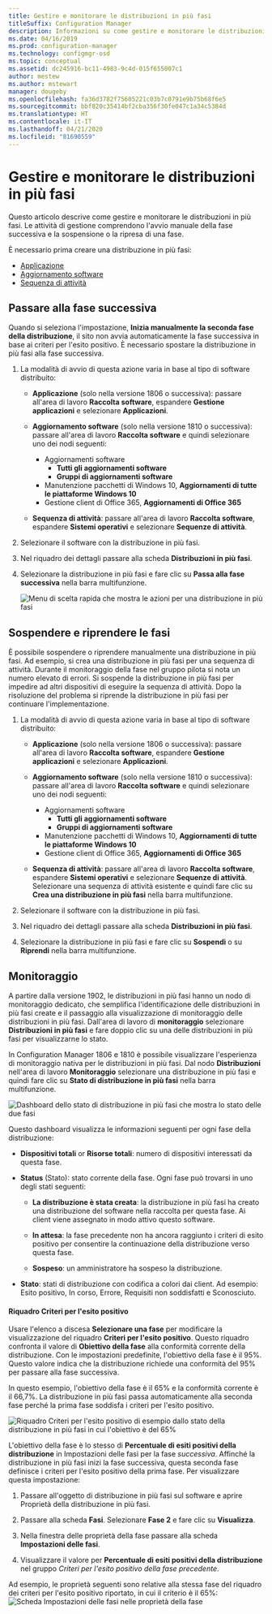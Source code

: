 ```yaml
---
title: Gestire e monitorare le distribuzioni in più fasi
titleSuffix: Configuration Manager
description: Informazioni su come gestire e monitorare le distribuzioni in più fasi per il software in Configuration Manager.
ms.date: 04/16/2019
ms.prod: configuration-manager
ms.technology: configmgr-osd
ms.topic: conceptual
ms.assetid: dc245916-bc11-4983-9c4d-015f655007c1
author: mestew
ms.author: mstewart
manager: dougeby
ms.openlocfilehash: fa36d3782f75605221c03b7c0791e9b75b68f6e5
ms.sourcegitcommit: bbf820c35414bf2cba356f30fe047c1a34c5384d
ms.translationtype: HT
ms.contentlocale: it-IT
ms.lasthandoff: 04/21/2020
ms.locfileid: "81690559"
---
```

# <a name="manage-and-monitor-phased-deployments"></a>Gestire e monitorare le distribuzioni in più fasi

Questo articolo descrive come gestire e monitorare le distribuzioni in più fasi. Le attività di gestione comprendono l'avvio manuale della fase successiva e la sospensione o la ripresa di una fase. 

È necessario prima creare una distribuzione in più fasi: 
- [Applicazione](create-phased-deployment-for-task-sequence.md?toc=/sccm/apps/toc.json&bc=/sccm/apps/breadcrumb/toc.json)  
- [Aggiornamento software](create-phased-deployment-for-task-sequence.md?toc=/sccm/sum/toc.json&bc=/sccm/sum/breadcrumb/toc.json)  
- [Sequenza di attività](create-phased-deployment-for-task-sequence.md)  



## <a name="move-to-the-next-phase"></a><a name="bkmk_move"></a> Passare alla fase successiva

Quando si seleziona l'impostazione, **Inizia manualmente la seconda fase della distribuzione**, il sito non avvia automaticamente la fase successiva in base ai criteri per l'esito positivo. È necessario spostare la distribuzione in più fasi alla fase successiva.  

1. La modalità di avvio di questa azione varia in base al tipo di software distribuito:  

    - **Applicazione** (solo nella versione 1806 o successiva): passare all'area di lavoro **Raccolta software**, espandere **Gestione applicazioni** e selezionare **Applicazioni**.   

    - **Aggiornamento software** (solo nella versione 1810 o successiva): passare all'area di lavoro **Raccolta software** e quindi selezionare uno dei nodi seguenti:    
        - Aggiornamenti software  
            - **Tutti gli aggiornamenti software**  
            - **Gruppi di aggiornamenti software**   
        - Manutenzione pacchetti di Windows 10, **Aggiornamenti di tutte le piattaforme Windows 10**  
        - Gestione client di Office 365, **Aggiornamenti di Office 365**  

    - **Sequenza di attività**: passare all'area di lavoro **Raccolta software**, espandere **Sistemi operativi** e selezionare **Sequenze di attività**.   

2. Selezionare il software con la distribuzione in più fasi.  

3. Nel riquadro dei dettagli passare alla scheda **Distribuzioni in più fasi**.  

4. Selezionare la distribuzione in più fasi e fare clic su **Passa alla fase successiva** nella barra multifunzione.  

    ![Menu di scelta rapida che mostra le azioni per una distribuzione in più fasi](media/Suspend-phased-deployment.PNG)



## <a name="suspend-and-resume-phases"></a><a name="bkmk_suspend"></a> Sospendere e riprendere le fasi 

È possibile sospendere o riprendere manualmente una distribuzione in più fasi. Ad esempio, si crea una distribuzione in più fasi per una sequenza di attività. Durante il monitoraggio della fase nel gruppo pilota si nota un numero elevato di errori. Si sospende la distribuzione in più fasi per impedire ad altri dispositivi di eseguire la sequenza di attività. Dopo la risoluzione del problema si riprende la distribuzione in più fasi per continuare l'implementazione. 

1. La modalità di avvio di questa azione varia in base al tipo di software distribuito:  

    - **Applicazione** (solo nella versione 1806 o successiva): passare all'area di lavoro **Raccolta software**, espandere **Gestione applicazioni** e selezionare **Applicazioni**.   

    - **Aggiornamento software** (solo nella versione 1810 o successiva): passare all'area di lavoro **Raccolta software** e quindi selezionare uno dei nodi seguenti:    
        - Aggiornamenti software  
            - **Tutti gli aggiornamenti software**  
            - **Gruppi di aggiornamenti software**   
        - Manutenzione pacchetti di Windows 10, **Aggiornamenti di tutte le piattaforme Windows 10**  
        - Gestione client di Office 365, **Aggiornamenti di Office 365**  

    - **Sequenza di attività**: passare all'area di lavoro **Raccolta software**, espandere **Sistemi operativi** e selezionare **Sequenze di attività**. Selezionare una sequenza di attività esistente e quindi fare clic su **Crea una distribuzione in più fasi** nella barra multifunzione.  

2. Selezionare il software con la distribuzione in più fasi.  

3. Nel riquadro dei dettagli passare alla scheda **Distribuzioni in più fasi**.  

4. Selezionare la distribuzione in più fasi e fare clic su **Sospendi** o su **Riprendi** nella barra multifunzione.  

<!-- Removed for 1806, need to clarify behavior with engineering
When you suspend a phased deployment, it sets the available and deadline times on the active deployments to a future time. When you resume, it generates a new schedule based on when you resume the phased deployment. The new schedule helps to avoid problems if you resume after the original deadline. For example, the initial schedule has the required deadline seven days after the deployment is available. You suspend it on the second day. If you aren't ready to resume it until day eight, you don't want the deployment to be immediately past the deadline. So it generates a new deadline starting from when you resume the phased deployment on day eight. 
-->


## <a name="monitor"></a><a name="bkmk_monitor"></a> Monitoraggio
<!--1358577-->
A partire dalla versione 1902, le distribuzioni in più fasi hanno un nodo di monitoraggio dedicato, che semplifica l'identificazione delle distribuzioni in più fasi create e il passaggio alla visualizzazione di monitoraggio delle distribuzioni in più fasi. Dall'area di lavoro di **monitoraggio** selezionare **Distribuzioni in più fasi** e fare doppio clic su una delle distribuzioni in più fasi per visualizzarne lo stato. <!--3555949-->

In Configuration Manager 1806 e 1810 è possibile visualizzare l'esperienza di monitoraggio nativa per le distribuzioni in più fasi. Dal nodo **Distribuzioni** nell'area di lavoro **Monitoraggio** selezionare una distribuzione in più fasi e quindi fare clic su **Stato di distribuzione in più fasi** nella barra multifunzione.

![Dashboard dello stato di distribuzione in più fasi che mostra lo stato delle due fasi](media/1358577-phased-deployment-status.png)

Questo dashboard visualizza le informazioni seguenti per ogni fase della distribuzione:  

- **Dispositivi totali** or **Risorse totali**: numero di dispositivi interessati da questa fase.  

- **Status** (Stato): stato corrente della fase. Ogni fase può trovarsi in uno degli stati seguenti:  

    - **La distribuzione è stata creata**: la distribuzione in più fasi ha creato una distribuzione del software nella raccolta per questa fase. Ai client viene assegnato in modo attivo questo software.  

    - **In attesa**: la fase precedente non ha ancora raggiunto i criteri di esito positivo per consentire la continuazione della distribuzione verso questa fase.  

    - **Sospeso**: un amministratore ha sospeso la distribuzione.  

- **Stato**: stati di distribuzione con codifica a colori dai client. Ad esempio: Esito positivo, In corso, Errore, Requisiti non soddisfatti e Sconosciuto. 

#### <a name="success-criteria-tile"></a>Riquadro Criteri per l'esito positivo

Usare l'elenco a discesa **Selezionare una fase** per modificare la visualizzazione del riquadro **Criteri per l'esito positivo**. Questo riquadro confronta il valore di **Obiettivo della fase** alla conformità corrente della distribuzione. Con le impostazioni predefinite, l'obiettivo della fase è il 95%. Questo valore indica che la distribuzione richiede una conformità del 95% per passare alla fase successiva.

In questo esempio, l'obiettivo della fase è il 65% e la conformità corrente è il 66,7%. La distribuzione in più fasi passa automaticamente alla seconda fase perché la prima fase soddisfa i criteri per l'esito positivo.  

   ![Riquadro Criteri per l'esito positivo di esempio dallo stato della distribuzione in più fasi in cui l'obiettivo è del 65%](media/pod-status-success-criteria-tile.png)

L'obiettivo della fase è lo stesso di **Percentuale di esiti positivi della distribuzione** in Impostazioni delle fasi per la fase *successiva*. Affinché la distribuzione in più fasi inizi la fase successiva, questa seconda fase definisce i criteri per l'esito positivo della prima fase. Per visualizzare questa impostazione: 

1. Passare all'oggetto di distribuzione in più fasi sul software e aprire Proprietà della distribuzione in più fasi.  

2. Passare alla scheda **Fasi**. Selezionare **Fase 2** e fare clic su **Visualizza**.  

3. Nella finestra delle proprietà della fase passare alla scheda **Impostazioni delle fasi**.  

4. Visualizzare il valore per **Percentuale di esiti positivi della distribuzione** nel gruppo *Criteri per l'esito positivo della fase precedente*.  

Ad esempio, le proprietà seguenti sono relative alla stessa fase del riquadro dei criteri per l'esito positivo riportato, in cui il criterio è il 65%:  
![Scheda Impostazioni delle fasi nelle proprietà della fase](media/phase-properties-phase-settings.png)

